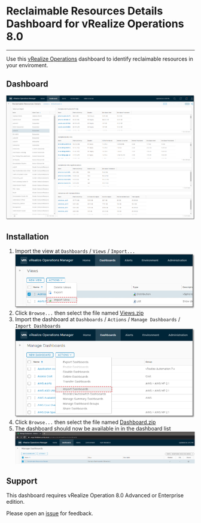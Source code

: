 
# Reclaimable Resources Details Dashboard for vRealize Operations 8.0
---------

Use this [vRealize Operations](https://www.vmware.com/products/vrealize-operations.html) dashboard to identify reclaimable resources in your enviroment.

## Dashboard
![Dashboard](https://raw.githubusercontent.com/notoriousbdg/vrops-dashboard-reclaimable_resources_details/master/Dashboard.png)

## Installation
1. Import the view at `Dashboards` / `Views` / `Import...`  
![Import View](https://raw.githubusercontent.com/notoriousbdg/vrops-dashboard-reclaimable_resources_details/master/Import_View.png)
2. Click `Browse...` then select the file named [Views.zip](https://github.com/notoriousbdg/vrops-dashboard-reclaimable_resources_details/raw/master/Views.zip)
3. Import the dashboard at `Dashboards` / `Actions` / `Manage Dashboards` / `Import Dashboards`  
![Import Dashboard](https://raw.githubusercontent.com/notoriousbdg/vrops-dashboard-reclaimable_resources_details/master/Import_Dashboard.png)
4. Click `Browse...` then select the file named [Dashboard.zip](https://github.com/notoriousbdg/vrops-dashboard-reclaimable_resources_details/raw/master/Dashboard.zip)
5. The dashboard should now be available in in the dashboard list  
![Dashboard List](https://raw.githubusercontent.com/notoriousbdg/vrops-dashboard-reclaimable_resources_details/master/Dashboard_List.png)

## Support

This dashboard requires vRealize Operation 8.0 Advanced or Enterprise edition.

Please open an [issue](https://github.com/notoriousbdg/vrops-dashboard-reclaimable_resources_details/issues) for feedback.

